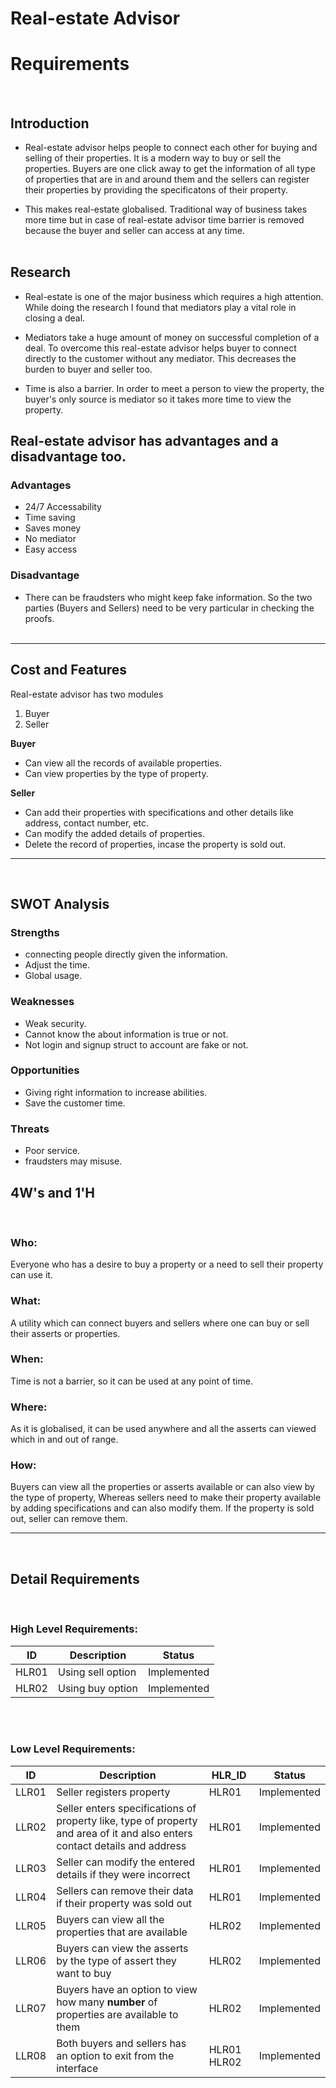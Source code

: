 
# Real-estate Advisor

# Requirements

<br>

## Introduction

- Real-estate advisor helps people to connect each other for buying and selling of their properties. It is a modern way to buy or sell the properties. Buyers are one click away to get the information of all type of properties that are in and around them and the sellers can register their properties by providing the specificatons of their property.

- This makes real-estate globalised. Traditional way of business takes more time but in case of real-estate advisor time barrier is removed because the buyer and seller can access at any time.
  <br>
  <br>

## Research

- Real-estate is one of the major business which requires a high attention. While doing the research I found that mediators play a vital role in closing a deal.

- Mediators take a huge amount of money on successful completion of a deal. To overcome this real-estate advisor helps buyer to connect directly to the customer without any mediator. This decreases the burden to buyer and seller too.

- Time is also a barrier. In order to meet a person to view the property, the buyer's only source is mediator so it takes more time to view the property.

## Real-estate advisor has advantages and a disadvantage too.

### Advantages

- 24/7 Accessability
- Time saving
- Saves money
- No mediator
- Easy access

### Disadvantage

- There can be fraudsters who might keep fake information. So the two parties (Buyers and Sellers) need to be very particular in checking the proofs.
  <br>
  <br>

---

## Cost and Features

Real-estate advisor has two modules <br>

1. Buyer
2. Seller

**Buyer**

- Can view all the records of available properties.
- Can view properties by the type of property.

**Seller**

- Can add their properties with specifications and other details like address, contact number, etc.
- Can modify the added details of properties.
- Delete the record of properties, incase the property is sold out.
  <br>

---

<br>



## SWOT Analysis

### Strengths
- connecting people directly given the information.
- Adjust the time.
- Global usage.

### Weaknesses
- Weak security.
- Cannot know the about information is true or not.
- Not login and signup struct to account are fake or not.
### Opportunities
- Giving right information to increase abilities.
- Save the customer time.
### Threats
- Poor service.
- fraudsters may misuse.


## 4W's and 1'H

<br>

### Who:

Everyone who has a desire to buy a property or a need to sell their property can use it.

### What:

A utility which can connect buyers and sellers where one can buy or sell their asserts or properties.

### When:

Time is not a barrier, so it can be used at any point of time.

### Where:

As it is globalised, it can be used anywhere and all the asserts can viewed which in and out of range.

### How:

Buyers can view all the properties or asserts available or can also view by the type of property, Whereas sellers need to make their property available by adding specifications and can also modify them. If the property is sold out, seller can remove them.

---

<br>

## Detail Requirements

<br>

### High Level Requirements:

| ID    | Description       | Status      |
| ----- | ----------------- | ----------- |
| HLR01 | Using sell option | Implemented |
| HLR02 | Using buy option  | Implemented |

<br>
<br>

### Low Level Requirements:

| ID    | Description                                                                                                                | HLR_ID      | Status      |
| ----- | -------------------------------------------------------------------------------------------------------------------------- | ----------- | ----------- |
| LLR01 | Seller registers property                                                                                                  | HLR01       | Implemented |
| LLR02 | Seller enters specifications of property like, type of property and area of it and also enters contact details and address | HLR01       | Implemented |
| LLR03 | Seller can modify the entered details if they were incorrect                                                               | HLR01       | Implemented |
| LLR04 | Sellers can remove their data if their property was sold out                                                               | HLR01       | Implemented |
| LLR05 | Buyers can view all the properties that are available                                                                      | HLR02       | Implemented |
| LLR06 | Buyers can view the asserts by the type of assert they want to buy                                                         | HLR02       | Implemented |
| LLR07 | Buyers have an option to view how many **number** of properties are available to them                                      | HLR02       | Implemented |
| LLR08 | Both buyers and sellers has an option to exit from the interface                                                           | HLR01 HLR02 | Implemented |
